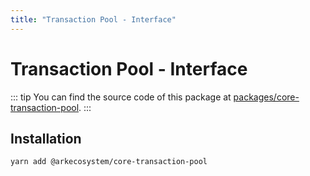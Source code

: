 ```yaml
---
title: "Transaction Pool - Interface"
---
```


# Transaction Pool - Interface

::: tip
You can find the source code of this package at [packages/core-transaction-pool](https://github.com/ArkEcosystem/core/tree/master/packages/core-transaction-pool).
:::

## Installation

```bash
yarn add @arkecosystem/core-transaction-pool
```
